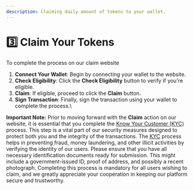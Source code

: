 ```yaml
---
description: Claiming daily amount of tokens to your wallet.
---
```


# 3️⃣ Claim Your Tokens

To complete the process on our claim website

1. **Connect Your Wallet**: Begin by connecting your wallet to the website.
2. **Check Eligibility**: Click the **Check Eligibility** button to verify if you're eligible.
3. **Claim**: If eligible, proceed to click the **Claim** button.
4. **Sign Transaction**: Finally, sign the transaction using your wallet to complete the process.\


**Important Note:** Prior to moving forward with the **Claim** action on our website, it is essential that you complete the [Know Your Customer (KYC)](../library/technology/kyc.md) process. This step is a vital part of our security measures designed to protect both you and the integrity of the transactions. The [KYC](../library/technology/kyc.md) process helps in preventing fraud, money laundering, and other illicit activities by verifying the identity of our users. Please ensure that you have all necessary identification documents ready for submission. This might include a government-issued ID, proof of address, and possibly a recent photograph. Completing this process is mandatory for all users wishing to claim, and we greatly appreciate your cooperation in keeping our platform secure and trustworthy.
